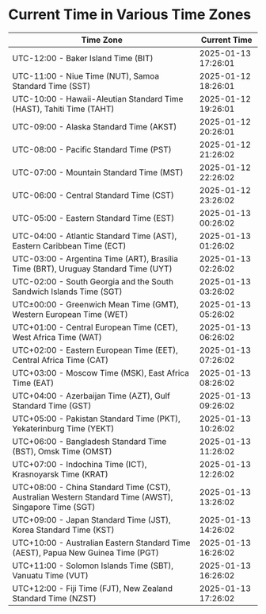 # Current Time in Various Time Zones

| Time Zone | Current Time |
|-----------|--------------|
| UTC-12:00 - Baker Island Time (BIT) | 2025-01-13 17:26:01 |
| UTC-11:00 - Niue Time (NUT), Samoa Standard Time (SST) | 2025-01-12 18:26:01 |
| UTC-10:00 - Hawaii-Aleutian Standard Time (HAST), Tahiti Time (TAHT) | 2025-01-12 19:26:01 |
| UTC-09:00 - Alaska Standard Time (AKST) | 2025-01-12 20:26:01 |
| UTC-08:00 - Pacific Standard Time (PST) | 2025-01-12 21:26:02 |
| UTC-07:00 - Mountain Standard Time (MST) | 2025-01-12 22:26:02 |
| UTC-06:00 - Central Standard Time (CST) | 2025-01-12 23:26:02 |
| UTC-05:00 - Eastern Standard Time (EST) | 2025-01-13 00:26:02 |
| UTC-04:00 - Atlantic Standard Time (AST), Eastern Caribbean Time (ECT) | 2025-01-13 01:26:02 |
| UTC-03:00 - Argentina Time (ART), Brasília Time (BRT), Uruguay Standard Time (UYT) | 2025-01-13 02:26:02 |
| UTC-02:00 - South Georgia and the South Sandwich Islands Time (SGT) | 2025-01-13 03:26:02 |
| UTC±00:00 - Greenwich Mean Time (GMT), Western European Time (WET) | 2025-01-13 05:26:02 |
| UTC+01:00 - Central European Time (CET), West Africa Time (WAT) | 2025-01-13 06:26:02 |
| UTC+02:00 - Eastern European Time (EET), Central Africa Time (CAT) | 2025-01-13 07:26:02 |
| UTC+03:00 - Moscow Time (MSK), East Africa Time (EAT) | 2025-01-13 08:26:02 |
| UTC+04:00 - Azerbaijan Time (AZT), Gulf Standard Time (GST) | 2025-01-13 09:26:02 |
| UTC+05:00 - Pakistan Standard Time (PKT), Yekaterinburg Time (YEKT) | 2025-01-13 10:26:02 |
| UTC+06:00 - Bangladesh Standard Time (BST), Omsk Time (OMST) | 2025-01-13 11:26:02 |
| UTC+07:00 - Indochina Time (ICT), Krasnoyarsk Time (KRAT) | 2025-01-13 12:26:02 |
| UTC+08:00 - China Standard Time (CST), Australian Western Standard Time (AWST), Singapore Time (SGT) | 2025-01-13 13:26:02 |
| UTC+09:00 - Japan Standard Time (JST), Korea Standard Time (KST) | 2025-01-13 14:26:02 |
| UTC+10:00 - Australian Eastern Standard Time (AEST), Papua New Guinea Time (PGT) | 2025-01-13 16:26:02 |
| UTC+11:00 - Solomon Islands Time (SBT), Vanuatu Time (VUT) | 2025-01-13 16:26:02 |
| UTC+12:00 - Fiji Time (FJT), New Zealand Standard Time (NZST) | 2025-01-13 17:26:02 |

